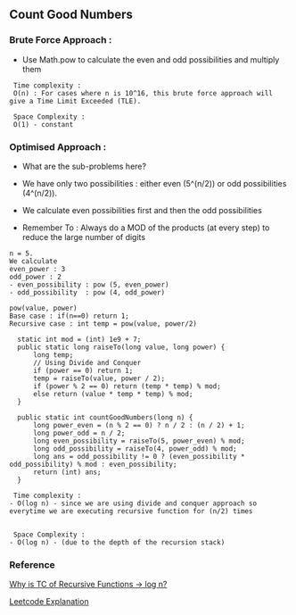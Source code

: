 ## Count Good Numbers

### Brute Force Approach :

* Use Math.pow to calculate the even and odd possibilities and multiply them

``` 
 Time complexity :
 O(n) : For cases where n is 10^16, this brute force approach will give a Time Limit Exceeded (TLE).

 Space Complexity :
 O(1) - constant 
```

### Optimised Approach :

* What are the sub-problems here?

* We have only two possibilities : either even (5^(n/2)) or odd possibilities (4^(n/2)).

* We calculate even possibilities first and then the odd possibilities

* Remember To : Always do a MOD of the products (at every step) to reduce the large number of digits

```
n = 5. 
We calculate 
even_power : 3
odd_power : 2
- even_possibility : pow (5, even_power)
- odd_possibility  : pow (4, odd_power)

pow(value, power)
Base case : if(n==0) return 1;
Recursive case : int temp = pow(value, power/2)

```

``` 
  static int mod = (int) 1e9 + 7;
  public static long raiseTo(long value, long power) {
      long temp;
      // Using Divide and Conquer
      if (power == 0) return 1;
      temp = raiseTo(value, power / 2);
      if (power % 2 == 0) return (temp * temp) % mod;
      else return (value * temp * temp) % mod;
  }

  public static int countGoodNumbers(long n) {
      long power_even = (n % 2 == 0) ? n / 2 : (n / 2) + 1;
      long power_odd = n / 2;
      long even_possibility = raiseTo(5, power_even) % mod;
      long odd_possibility = raiseTo(4, power_odd) % mod;
      long ans = odd_possibility != 0 ? (even_possibility * odd_possibility) % mod : even_possibility;
      return (int) ans;
  }
```

``` 
 Time complexity :
- O(log n) - since we are using divide and conquer approach so everytime we are executing recursive function for (n/2) times


 Space Complexity :
- O(log n) - (due to the depth of the recursion stack)
```

### Reference

[Why is TC of Recursive Functions -> log n?](https://stackoverflow.com/questions/13467674/determining-complexity-for-recursive-functions-big-o-notation)

[Leetcode Explanation](https://leetcode.com/problems/count-good-numbers/solutions/1317451/java-step-by-step-clear-explanation-with-pictures-o-logn/)


